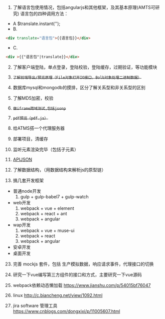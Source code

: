 
1. 了解语言包使用情况，包括angularjs和其他框架，及其基本原理(AMTS可研究)
语言包的四种调用方法：
- A $translate.instant('');
- B. 
```html 
<div translate="语言包">{{语言包}}</div>
```
- C. 
```html
<div >{{"语言包"|translate}}</div>
```

2. 了解客户端登陆，单点登录，登陆校验，登陆缓存，过期验证，等功能模块

5. ~~`了解前端导出/预览原理（File对象打开IO接口，Bolb对象处理二进制数据）`~~

6. 数据库mysql和mongodb的摸排，区分了解关系型和非关系型的区别

7. 了解MD5加密，校验

9. ~~`做iframe跨域测试,包括jsonp`~~

13. ~~`pdf预览（pdf.js）`~~

17. 给ATMS搭一个代理服务器

18. 部署项目，清缓存

19. 监听元素渲染完毕（包括子元素）

20. [APIJSON](https://github.com/TommyLemon/APIJSON)

21. 了解数据结构，（用数据结构来解析js的原型链） 

22. 搞几套开发框架
- 普通node开发
    1. gulp + gulp-babel7 + gulp-watch
- web开发
    1. webpack + vue + element
    2. webpack + react + ant
    3. webpack + angular
- wap开发
    1. webpack + vue + muse-ui
    2. webpack + react
    3. webpack + angular
- 安卓开发
- 桌面开发
 
23. 完善 mockjs 套件，包括 生产模拟数据，响应请求事件，代理接口的切换

24. 研究一下vue编写第三方组件的接口和方式，主要研究一下vue源码
25. webpack依赖动态懒加载 https://www.jianshu.com/p/54015bf76047
26. linux http://c.biancheng.net/view/1092.html
27. jira software 管理工具
https://www.cnblogs.com/dongxixi/p/11005607.html

